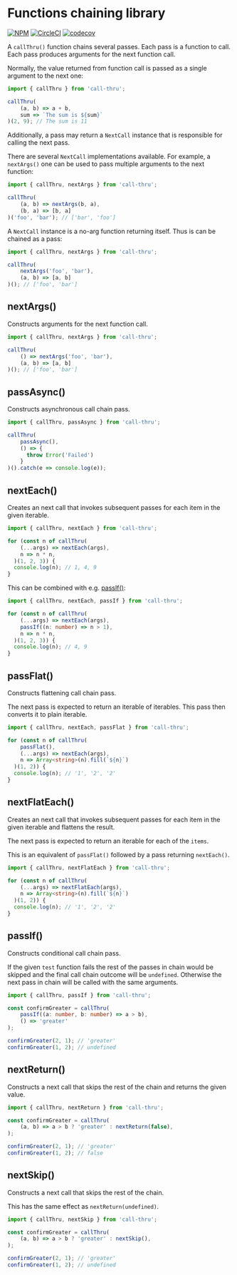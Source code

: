 Functions chaining library
==========================

[![NPM][npm-image]][npm-url]
[![CircleCI][ci-image]][ci-url]
[![codecov][codecov-image]][codecov-url]

A `callThru()` function chains several passes. Each pass is a function to call. Each pass produces arguments for the
next function call.

Normally, the value returned from function call is passed as a single argument to the next one:

```TypeScript
import { callThru } from 'call-thru';

callThru(
    (a, b) => a + b,
    sum => `The sum is ${sum}`
)(2, 9); // The sum is 11
```

Additionally, a pass may return a `NextCall` instance that is responsible for calling the next pass.

There are several `NextCall` implementations available. For example, a `nextArgs()` one can be used to pass multiple
arguments to the next function:
```TypeScript
import { callThru, nextArgs } from 'call-thru';

callThru(
    (a, b) => nextArgs(b, a),
    (b, a) => [b, a]
)('foo', 'bar'); // ['bar', 'foo']
``` 

A `NextCall` instance is a no-arg function returning itself. Thus is can be chained as a pass:

```TypeScript
import { callThru, nextArgs } from 'call-thru';

callThru(
    nextArgs('foo', 'bar'),
    (a, b) => [a, b]
)(); // ['foo', 'bar']
```

[npm-image]: https://img.shields.io/npm/v/call-thru.svg
[npm-url]: https://www.npmjs.com/package/call-thru
[ci-image]:https://circleci.com/gh/surol/call-thru.svg?style=shield
[ci-url]:https://circleci.com/gh/surol/call-thru  
[codecov-image]: https://codecov.io/gh/surol/call-thru/branch/master/graph/badge.svg
[codecov-url]: https://codecov.io/gh/surol/call-thru


nextArgs()
----------

Constructs arguments for the next function call.

```TypeScript
import { callThru, nextArgs } from 'call-thru';

callThru(
    () => nextArgs('foo', 'bar'),
    (a, b) => [a, b]
)(); // ['foo', 'bar']
```


passAsync()
-----------

Constructs asynchronous call chain pass.

```TypeScript
import { callThru, passAsync } from 'call-thru';

callThru(
    passAsync(),
    () => {
      throw Error('Failed')
    }
)().catch(e => console.log(e));
```


nextEach()
----------

Creates an next call that invokes subsequent passes for each item in the given iterable.

```TypeScript
import { callThru, nextEach } from 'call-thru';

for (const n of callThru(
    (...args) => nextEach(args),
    n => n * n,
  )(1, 2, 3)) {
  console.log(n); // 1, 4, 9
}
```

This can be combined with e.g. [passIf()]:

```TypeScript
import { callThru, nextEach, passIf } from 'call-thru';

for (const n of callThru(
    (...args) => nextEach(args),
    passIf((n: number) => n > 1),
    n => n * n,
  )(1, 2, 3)) {
  console.log(n); // 4, 9
}
```


passFlat()
----------

Constructs flattening call chain pass.

The next pass is expected to return an iterable of iterables. This pass then converts it to plain iterable.

```TypeScript
import { callThru, nextEach, passFlat } from 'call-thru';

for (const n of callThru(
    passFlat(),
    (...args) => nextEach(args),
    n => Array<string>(n).fill(`${n}`)
  )(1, 2)) {
  console.log(n); // '1', '2', '2'
}
```


nextFlatEach()
--------------

Creates an next call that invokes subsequent passes for each item in the given iterable and flattens the result.

The next pass is expected to return an iterable for each of the `items`.

This is an equivalent of `passFlat()` followed by a pass returning `nextEach()`.

```TypeScript
import { callThru, nextFlatEach } from 'call-thru';

for (const n of callThru(
    (...args) => nextFlatEach(args),
    n => Array<string>(n).fill(`${n}`)
  )(1, 2)) {
  console.log(n); // '1', '2', '2'
}
```

passIf()
--------

[passIf()]: #passif

Constructs conditional call chain pass.

If the given `test` function fails the rest of the passes in chain would be skipped and the final call chain outcome
will be `undefined`. Otherwise the next pass in chain will be called with the same arguments.

```TypeScript
import { callThru, passIf } from 'call-thru';

const confirmGreater = callThru(
    passIf((a: number, b: number) => a > b),
    () => 'greater'
);

confirmGreater(2, 1); // 'greater'
confirmGreater(1, 2); // undefined
```


nextReturn()
------------

Constructs a next call that skips the rest of the chain and returns the given value.

```TypeScript
import { callThru, nextReturn } from 'call-thru';

const confirmGreater = callThru(
    (a, b) => a > b ? 'greater' : nextReturn(false),
);

confirmGreater(2, 1); // 'greater'
confirmGreater(1, 2); // false
```


nextSkip()
----------

Constructs a next call that skips the rest of the chain.

This has the same effect as `nextReturn(undefined)`.

```TypeScript
import { callThru, nextSkip } from 'call-thru';

const confirmGreater = callThru(
    (a, b) => a > b ? 'greater' : nextSkip(),
);

confirmGreater(2, 1); // 'greater'
confirmGreater(1, 2); // undefined
```
